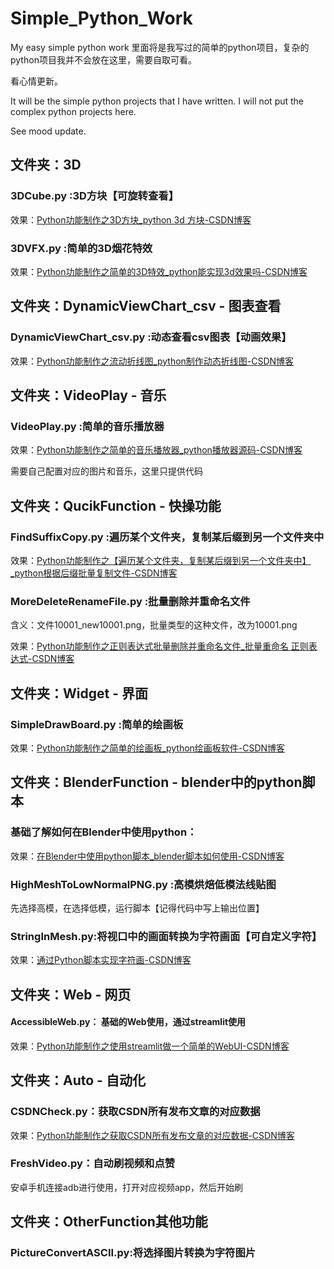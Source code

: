 # Simple_Python_Work
My easy simple python work
里面将是我写过的简单的python项目，复杂的python项目我并不会放在这里，需要自取可看。

看心情更新。

It will be the simple python projects that I have written. I will not put the complex python projects here.

See mood update.



## 文件夹：3D

### 3DCube.py :3D方块【可旋转查看】

效果：[Python功能制作之3D方块_python 3d 方块-CSDN博客](https://hanwenshilin-dftx8.blog.csdn.net/article/details/132371578)

### 3DVFX.py :简单的3D烟花特效

效果：[Python功能制作之简单的3D特效_python能实现3d效果吗-CSDN博客](https://hanwenshilin-dftx8.blog.csdn.net/article/details/132372485)



## 文件夹：DynamicViewChart_csv - 图表查看

### DynamicViewChart_csv.py :动态查看csv图表【动画效果】

效果：[Python功能制作之流动折线图_python制作动态折线图-CSDN博客](https://hanwenshilin-dftx8.blog.csdn.net/article/details/139010422)



## 文件夹：VideoPlay - 音乐

### VideoPlay.py :简单的音乐播放器

效果：[Python功能制作之简单的音乐播放器_python播放器源码-CSDN博客](https://hanwenshilin-dftx8.blog.csdn.net/article/details/132418181)

需要自己配置对应的图片和音乐，这里只提供代码



## 文件夹：QucikFunction - 快操功能

### FindSuffixCopy.py :遍历某个文件夹，复制某后缀到另一个文件夹中

效果：[Python功能制作之【遍历某个文件夹，复制某后缀到另一个文件夹中】_python根据后缀批量复制文件-CSDN博客](https://hanwenshilin-dftx8.blog.csdn.net/article/details/132482613)

### MoreDeleteRenameFile.py :批量删除并重命名文件

含义：文件10001_new10001.png，批量类型的这种文件，改为10001.png

效果：[Python功能制作之正则表达式批量删除并重命名文件_批量重命名 正则表达式-CSDN博客](https://hanwenshilin-dftx8.blog.csdn.net/article/details/134226417)



## 文件夹：Widget - 界面

### SimpleDrawBoard.py :简单的绘画板

效果：[Python功能制作之简单的绘画板_python绘画板软件-CSDN博客](https://hanwenshilin-dftx8.blog.csdn.net/article/details/132524125)



## 文件夹：BlenderFunction - blender中的python脚本

### 基础了解如何在Blender中使用python：

效果：[在Blender中使用python脚本_blender脚本如何使用-CSDN博客](https://hanwenshilin-dftx8.blog.csdn.net/article/details/134161926)

### HighMeshToLowNormalPNG.py :高模烘焙低模法线贴图

先选择高模，在选择低模，运行脚本【记得代码中写上输出位置】

### StringInMesh.py:将视口中的画面转换为字符画面【可自定义字符】

效果：[通过Python脚本实现字符画-CSDN博客](https://hanwenshilin-dftx8.blog.csdn.net/article/details/140070748)





## 文件夹：Web - 网页

#### AccessibleWeb.py： 基础的Web使用，通过streamlit使用

效果：[Python功能制作之使用streamlit做一个简单的WebUI-CSDN博客](https://hanwenshilin-dftx8.blog.csdn.net/article/details/140068289)





## 文件夹：Auto - 自动化

### CSDNCheck.py：获取CSDN所有发布文章的对应数据

效果：[Python功能制作之获取CSDN所有发布文章的对应数据-CSDN博客](https://blog.csdn.net/q244645787/article/details/140362927)

### FreshVideo.py：自动刷视频和点赞

安卓手机连接adb进行使用，打开对应视频app，然后开始刷



## 文件夹：OtherFunction其他功能

### PictureConvertASCII.py:将选择图片转换为字符图片


